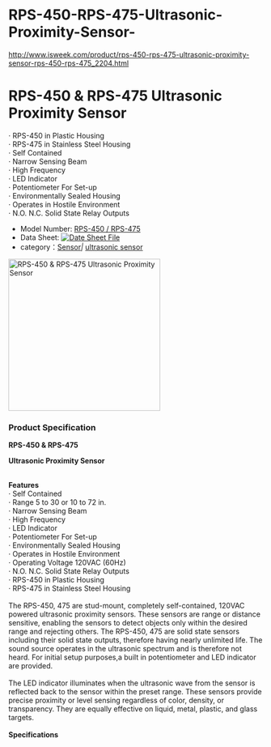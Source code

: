 # RPS-450-RPS-475-Ultrasonic-Proximity-Sensor-
http://www.isweek.com/product/rps-450-rps-475-ultrasonic-proximity-sensor-rps-450-rps-475_2204.html

<h1>RPS-450 &amp; RPS-475 Ultrasonic Proximity Sensor </h1>
<p>· RPS-450 in Plastic Housing <br />
  · RPS-475 in Stainless Steel Housing <br />
  · Self Contained <br />
  · Narrow Sensing Beam <br />
  · High Frequency <br />
  · LED Indicator <br />
  · Potentiometer For Set-up <br />
  · Environmentally Sealed Housing <br />
  · Operates in Hostile Environment <br />
· N.O. N.C. Solid State Relay Outputs</p>
<ul>
  <li>Model Number: <a href="http://www.isweek.com/product/rps-450-rps-475-ultrasonic-proximity-sensor-rps-450-rps-475_2204.html">RPS-450 / RPS-475</a></li>
  <li>Data Sheet: <a href="http://www.isweek.com/Uploads/20170112/5876f4c848ae3.pdf" target="_blank"><img src="http://www.isweek.com/statics/front/img/icon-pdf.png" alt="Date Sheet File" /></a></li>
  <li>category：<a href="http://www.isweek.com/wholesale/sensors-transmitters_11">Sensor</a><em>|</em> <a href="http://www.isweek.com/wholesale/ultrasonic-sensor_124">ultrasonic sensor</a></li>
</ul>
<div>
  <div><a rel="undefined" title=""><img src="http://www.isweek.com/Thumbs/300/0170112/5876f4c2a4c46.jpg" data-src="/Uploads/20170112/5876f4c2a4c46.jpg" alt="RPS-450 &amp; RPS-475 Ultrasonic Proximity Sensor" title="" width="300" height="300" /></a>
    <div></div>
  </div>
  <div></div>
</div>
<h3>Product Specification</h3>
<p> <strong>RPS-450 &amp; RPS-475 </strong></p>
<p> <strong>Ultrasonic Proximity Sensor</strong></p>
<br />
<strong>Features</strong><br />
· Self Contained<br />
· Range 5 to 30 or 10 to 72 in.<br />
· Narrow Sensing Beam<br />
· High Frequency<br />
· LED Indicator<br />
· Potentiometer For Set-up<br />
· Environmentally Sealed Housing<br />
· Operates in Hostile Environment<br />
· Operating Voltage 120VAC (60Hz)<br />
· N.O. N.C. Solid State Relay Outputs<br />
· RPS-450 in Plastic Housing<br />
· RPS-475 in Stainless Steel Housing<br />
<br />
The RPS-450, 475 are stud-mount,   completely self-contained, 120VAC powered ultrasonic proximity sensors.   These sensors are range or distance sensitive, enabling the sensors to   detect objects only within the desired range and rejecting others. The   RPS-450, 475 are solid state sensors including their solid state   outputs, therefore having nearly unlimited life. The sound source   operates in the ultrasonic spectrum and is therefore not heard. For   initial setup purposes,a built in potentiometer and LED indicator are   provided.<br />
<br />
The LED indicator illuminates when the   ultrasonic wave from the sensor is reflected back to the sensor within   the preset range. These sensors provide precise proximity or level   sensing regardless of color, density, or transparency. They are equally   effective on liquid, metal, plastic, and glass targets.<br />
<br />
<strong>Specifications</strong><br />
<p> <img src="http://www.isweek.com/statics/js/kindeditor-4.1.4/attached/image/20170112/20170112111454_52209.jpg" alt="" /></p>
<p> <br />
</p>
<p> <img src="http://www.isweek.com/statics/js/kindeditor-4.1.4/attached/image/20170112/20170112111502_11490.jpg" alt="" /></p>
<p>&nbsp;</p>

